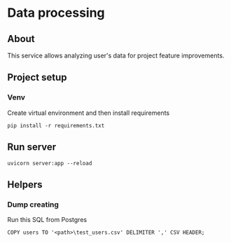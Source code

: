 # Data processing

## About
This service allows analyzing user's data for project feature improvements.

## Project setup
### Venv
Create virtual environment and then install requirements
```
pip install -r requirements.txt
```

## Run server
```
uvicorn server:app --reload
```

## Helpers
### Dump creating

Run this SQL from Postgres

`COPY users TO '<path>\test_users.csv' DELIMITER ',' CSV HEADER;
`